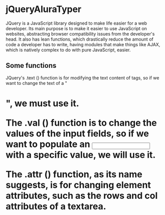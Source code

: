# jQueryAluraTyper

<p>
JQuery is a JavaScript library designed to make life easier for a web developer. Its main purpose is to make it easier to use JavaScript on websites, abstracting browser compatibility issues from the developer's head. It also has lean functions, which drastically reduce the amount of code a developer has to write, having modules that make things like AJAX, which is natively complex to do with pure JavaScript, easier.</p>

<h2>Some functions</h2>
<p>JQuery's .text () function is for modifying the text content of tags, so if we want to change the text of a "<h1>", we must use it.

The .val () function is to change the values of the input fields, so if we want to populate an <input type = "text"> with a specific value, we will use it.

The .attr () function, as its name suggests, is for changing element attributes, such as the rows and col attributes of a textarea.</p>
